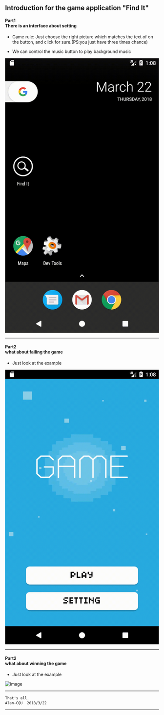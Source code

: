 Introduction for the game application "Find It"
---------------------------------------------------


#### Part1<br>There is an interface about setting

- Game rule: Just choose the right picture which matches the text of on the button, and click for sure.(PS:you just have three times chance)

- We can control the music button to play background music

![image](display/Setting.gif)

---

#### Part2<br>what about failing the game

- Just look at the example

![image](display/game_over.gif)


---

#### Part2<br>what about winning the game
- Just look at the example

![image](display/game_success.gif)

---
    That's all.
    Alan-CQU  2018/3/22
---
